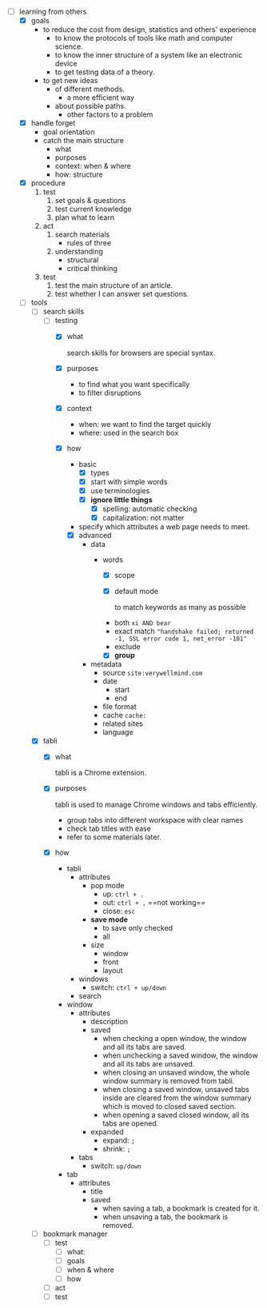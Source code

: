 - [ ] learning from others
	- [x] goals
		- to reduce the cost from design, statistics and others' experience
			- to know the protocols of tools like math and computer science.
			- to know the inner structure of a system like an electronic device
			- to get testing data of a theory.
		- to get new ideas
			- of different methods.
				- a more efficient way
			- about possible paths. 
				- other factors to a problem
	- [x] handle forget
		- goal orientation
		- catch the main structure
			- what
			- purposes
			- context: when & where
			- how: structure
	- [x] procedure
		1. test
			1. set goals & questions
			2. test current knowledge
			3. plan what to learn
		2. act
			1. search materials
				- rules of three
			2. understanding
				- structural
				- critical thinking
		3. test
			1. test the main structure of an article.
			2. test whether I can answer set questions.
	- [ ] tools
		- [ ] search skills
			- [ ] testing
				- [x] what
					
					search skills for browsers are special syntax.

				- [x] purposes
					- to find what you want specifically
					- to filter disruptions
				- [x] context
					- when: we want to find the target quickly
					- where: used in the search box
				- [x] how
					- basic
						- [x] types
						- [x] start with simple words
						- [x] use terminologies
						- [x] **ignore little things**
							- [x] spelling: automatic checking
							- [x] capitalization: not matter
					- specify which attributes a web page needs to meet.
					- [x] advanced
						- data
							- words
								- [x] scope
								- [x] default mode
									
									to match keywords as many as possible
									
								- both
									```xi AND bear```
								- exact match
									```"handshake failed; returned -1, SSL error code 1, net_error -101"```
								- exclude
								
								- [x] **group**
						- metadata
							- source
								```site:verywellmind.com```
							- date
								- start
								- end
							- file format
							- cache
								```cache:```
							- related sites
							- language
		- [x] tabli
			- [x] what
				
				tabli is a Chrome extension.
					
			- [x] purposes
					
				tabli is used to manage Chrome windows and tabs efficiently.
				- group tabs into different workspace with clear names 
				- check tab titles with ease
				- refer to some materials later. 
					
			- [x] how
				- tabli
					- attributes
						- pop mode
							- up: ```ctrl + .```
							- out: ```ctrl + ,``` ==not working==
							- close: ```esc```
						- **save mode**
							- to save only checked
							- all
						- size
							- window
							- front
							- layout
					- windows
						- switch: ```ctrl + up/down```
					- search
				- window
					- attributes
						- description
						- saved
							- when checking a open window, the window and all its tabs are saved.
							- when unchecking a saved window, the window and all its tabs are unsaved.
							- when closing an unsaved window, the whole window summary is removed from tabli.
							- when closing a saved window, unsaved tabs inside are cleared from the window summary which is moved to closed saved section. 
							- when opening a saved closed window, all its tabs are opened.
						- expanded
							- expand: ```;```
							- shrink: ```;``` 
					- tabs
						- switch: ```up/down```
				- tab
					- attributes
						- title
						- saved
							- when saving a tab, a bookmark is created for it.
							- when unsaving a tab, the bookmark is removed.	
		- [ ] bookmark manager
			- [ ] test
				- [ ] what: 
				- [ ] goals
				- [ ] when & where
				- [ ] how
			- [ ] act
			- [ ] test
	
<!--stackedit_data:
eyJoaXN0b3J5IjpbMjA0NDQzMjAxN119
-->